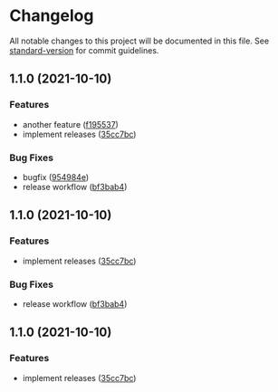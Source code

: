 # Changelog

All notable changes to this project will be documented in this file. See [standard-version](https://github.com/conventional-changelog/standard-version) for commit guidelines.

## 1.1.0 (2021-10-10)


### Features

* another feature ([f195537](https://github.com/fpetkovski/test-standard-version/commit/f195537de64d8fc1ffcad3a6efd41d0b63307877))
* implement releases ([35cc7bc](https://github.com/fpetkovski/test-standard-version/commit/35cc7bced9ee3264e81d35a80d2ca5fc5baf8c5d))


### Bug Fixes

* bugfix ([954984e](https://github.com/fpetkovski/test-standard-version/commit/954984e534cdbb093a251722214a45ddda5ff3b7))
* release workflow ([bf3bab4](https://github.com/fpetkovski/test-standard-version/commit/bf3bab44ae309f961fa90ccdd9c802df3371e925))

## 1.1.0 (2021-10-10)


### Features

* implement releases ([35cc7bc](https://github.com/fpetkovski/test-standard-version/commit/35cc7bced9ee3264e81d35a80d2ca5fc5baf8c5d))


### Bug Fixes

* release workflow ([bf3bab4](https://github.com/fpetkovski/test-standard-version/commit/bf3bab44ae309f961fa90ccdd9c802df3371e925))

## 1.1.0 (2021-10-10)


### Features

* implement releases ([35cc7bc](https://github.com/fpetkovski/test-standard-version/commit/35cc7bced9ee3264e81d35a80d2ca5fc5baf8c5d))
